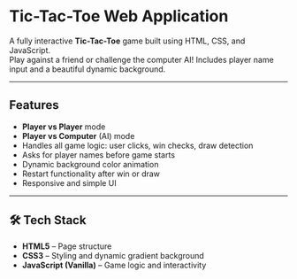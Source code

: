 #  Tic-Tac-Toe Web Application

A fully interactive **Tic-Tac-Toe** game built using HTML, CSS, and JavaScript.  
Play against a friend or challenge the computer AI! Includes player name input and a beautiful dynamic background.

---

##  Features

-  **Player vs Player** mode
-  **Player vs Computer** (AI) mode
-  Handles all game logic: user clicks, win checks, draw detection
-  Asks for player names before game starts
-  Dynamic background color animation
-  Restart functionality after win or draw
-  Responsive and simple UI

---

## 🛠️ Tech Stack

- **HTML5** – Page structure
- **CSS3** – Styling and dynamic gradient background
- **JavaScript (Vanilla)** – Game logic and interactivity
